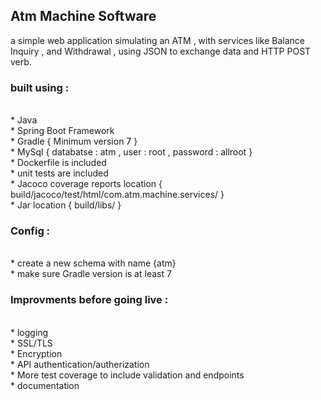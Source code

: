 <h2> Atm Machine Software </h2>
a simple web application simulating an ATM , with services like Balance Inquiry , and Withdrawal , using JSON to exchange data
and HTTP POST verb.

<h3>built using :</h3></br>
 * Java </br>
 * Spring Boot Framework </br>
 * Gradle { Minimum version 7 } </br>
 * MySql { databatse : atm , user : root , password : allroot } </br>
 * Dockerfile is included </br>
 * unit tests are included </br>
 * Jacoco coverage reports location { build/jacoco/test/html/com.atm.machine.services/ } </br>
 * Jar location { build/libs/ } </br>


<h3> Config : </h3></br>
 * create a new schema with name {atm} </br>
 * make sure Gradle version is at least 7 </br>

<h3> Improvments before going live : </h3></br>
 * logging </br>
 * SSL/TLS </br>
 * Encryption </br>
 * API authentication/autherization </br>
 * More test coverage to include validation and endpoints</br>
 * documentation


